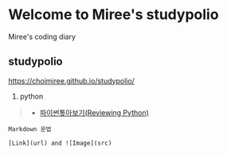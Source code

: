 
# Welcome to Miree's studypolio
Miree's coding diary

## studypolio
https://choimiree.github.io/studypolio/

1. python
>  - [파이썬톺아보기(Reviewing Python)](20201010_python.html)

```
Markdown 문법

[Link](url) and ![Image](src)
```
